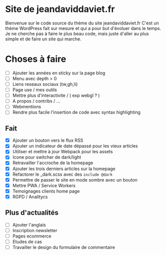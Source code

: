 
# Site de jeandaviddaviet.fr

Bienvenue sur le code source du thème du site jeandaviddaviet.fr
C'est un thème WordPress fait sur mesure et qui a pour but d'évoluer dans le temps.
Je ne cherche pas à faire le plus beau code, mais juste d'aller au plus simple et de faire un site qui marche.

# Choses à faire
- [ ] Ajouter les années en sticky sur la page blog
- [ ] Menu avec depth > 0
- [ ] Liens reseaux sociaux (tw,gh,li)
- [ ] Page use / mes outils
- [ ] Mettre plus d'interactivite / ( exp webgl ? )
- [ ] A propos / contribs / ...
- [ ] Webmentions
- [ ] Rendre plus facile l'insertion de code avec syntax highlighting

## Fait
- [x] Ajouter un bouton vers le flux RSS
- [x] Ajouter un indicateur de date dépassé pour les vieux articles
- [x] Utiliser et mettre à jour Webpack pour les assets
- [x] Icone pour switcher de dark/light
- [x] Retravailler l'accroche de la homepage
- [x] Ajouter les trois derniers articles sur la homepage
- [x] Refactorer le _dark.scss avec des `include @dark`
- [x] Permettre de passer le site en mode sombre avec un bouton
- [x] Mettre PWA / Service Workers
- [x] Temoignages clients home page
- [x] RGPD / Analitycs

## Plus d'actualités
- [ ] Ajouter l'anglais
- [ ] Inscription newsletter
- [ ] Pages ecommerce
- [ ] Etudes de cas
- [ ] Travailler le design du formulaire de commentaire
